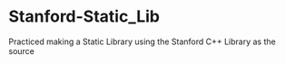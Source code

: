 # Stanford-Static_Lib
Practiced making a Static Library using the Stanford C++ Library as the source
